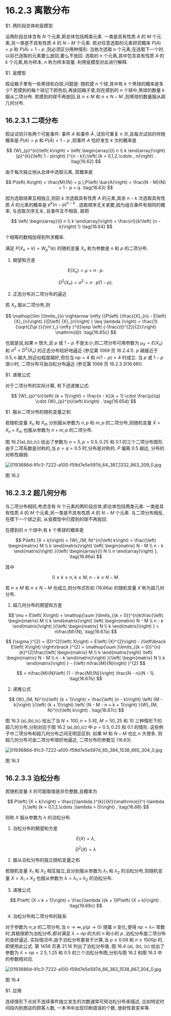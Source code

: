 # 16.2.3 离散分布

$1. 两阶段总体和瓮模型

设两阶段总体含有 $N$ 个元素,即总体包括两类元素. 一类是具有性质 $A$ 的 $M$ 个元素,另一类是不具有性质 $A$ 的 $N - M$ 个元素. 若对任意选取的元素研究概率 $P\left( A\right)  = p$ 和 $P\left( \bar{A}\right)  = 1 - p$ ,则必须区分两种情形: 当依次选取 $n$ 个元素,在选取下一个时,以前已选取的元素要么放回,要么不放回. 选取的 $n$ 个元素,其中包含具有性质 $A$ 的 $k$ 个元素,称为样本, $n$ 称为样本容量. 利用瓮模型对此进行解释.

$1. 瓮模型

假设箱子里有一些黑球和白球,问题是: 随机摸 $n$ 个球,其中有 $k$ 个黑球的概率是多少? 若摸到的每个球记下颜色后,再放回箱子里,则在摸到的 $n$ 个球中,黑球的数量 $k$ 服从二项分布. 若摸到的球不再放回,且 $n \leq  M$ 和 $n \leq  N - M$ ,则黑球的数量服从超几何分布.

## 16.2.3.1 二项分布

假设试验只有两个可能事件: 事件 $A$ 和事件 $\bar{A}$ ,试验可重复 $n$ 次,且每次试验的伴随概率是 $P\left( A\right)  = p$ 和 $P\left( \bar{A}\right)  = 1 - p$ ,则事件 $A$ 恰好发生 $k$ 次的概率是

$$
{W}_{p}^{n}\left( k\right)  = \left( \begin{array}{l} n \\  k \end{array}\right) {p}^{k}{\left( 1 - p\right) }^{n - k}\;\left( {k = 0,1,2,\cdots , n}\right) . \tag{16.62}
$$

由于每次独立地从总体中选取元素, 其概率是

$$
P\left( A\right)  = \frac{M}{N} = p,\;P\left( \bar{A}\right)  = \frac{N - M}{N} = 1 - p = q. \tag{16.63}
$$

因为选取结果互相独立,则前 $k$ 次选取具有性质 $A$ 的元素,其余 $n - k$ 次选取具有性质 $\bar{A}$ 的元素的概率是 ${p}^{k}{\left( n - p\right) }^{n - k}$ . 选取顺序无关紧要,因为组合事件有相同的概率, 与选取次序无关, 且事件互不相容, 故把

$$
\left( \begin{array}{l} n \\  k \end{array}\right)  = \frac{n!}{k!\left( {n - k}\right) !} \tag{16.64}
$$

个相等的数相加得到所求概率.

满足 $P\left( {{X}_{n} = k}\right)  = {W}_{p}^{n}\left( k\right)$ 的随机变量 ${X}_{n}$ 称为参数是 $n$ 和 $p$ 的二项分布.

1. 期望和方差

$$
E\left( {X}_{n}\right)  = \mu  = n \cdot  p. \tag{16.65a}
$$

$$
{D}^{2}\left( {X}_{n}\right)  = {\sigma }^{2} = n \cdot  p\left( {1 - p}\right) . \tag{16.65b}
$$

2. 正态分布对二项分布的逼近

若 ${X}_{n}$ 服从二项分布,则

$$
\mathop{\lim }\limits_{{n \rightarrow  \infty }}P\left( {\frac{{X}_{n} - E\left( {X}_{n}\right) }{D\left( {X}_{n}\right) } \leq  \lambda }\right)  = \frac{1}{\sqrt{2\pi }}{\int }_{-\infty }^{t}\exp \left( {-\frac{{t}^{2}}{2}}\right) \mathrm{d}t. \tag{16.65c}
$$

也就是说,如果 $n$ 很大,且 $p$ 或 $1 - p$ 不是太小,则二项分布可用参数为 ${\mu }_{X} = E\left( {X}_{n}\right)$ 和 ${\sigma }^{2} = {D}^{2}\left( {X}_{n}\right)$ 的正态分布较好地逼近 (参见第 1069 页 16.2.4.1). $p$ 越接近于 ${0.5}, n$ 越大,则近似程度越好,但仅当 ${np} > 4$ 和 $n\left( {1 - p}\right)  > 4$ 时成立. 当 $p$ 或 $1 - p$ 很小时, 二项分布可由泊松分布逼近 (参见第 1068 页 16.2.3.3(16.68)).

$1. 递推公式

对于二项分布的实际计算, 有下述递推公式:

$$
{W}_{p}^{n}\left( {k + 1}\right)  = \frac{n - k}{k + 1} \cdot  \frac{p}{q} \cdot  {W}_{p}^{n}\left( k\right) . \tag{16.65d}
$$

$1. 服从二项分布的随机变量之和

若随机变量 ${X}_{n}$ 和 ${X}_{m}$ 分别服从参数为 $n, p$ 和 $m, p$ 的二项分布,则随机变量 $X = {X}_{n} + {X}_{m}$ 也服从参数为 $n + m, p$ 的二项分布.

图 16.2(a),(b),(c) 给出了参数为 $n = 5, p = {0.5},{0.25}$ 和 0.1 的三个二项分布图形. 由于二项系数是对称的,当 $p = q = {0.5}$ 时,分布是对称的. $P$ 偏离 0.5 越远, 分布的对称性越弱.

![0193686d-91c3-7222-a100-f59d7e5e597d_64_387_1332_863_309_0.jpg](/images/0193686d-91c3-7222-a100-f59d7e5e597d_64_387_1332_863_309_0.jpg)

图 16.2

## 16.2.3.2 超几何分布

与二项分布相同,考虑含有 $N$ 个元素的两阶段总体,即总体包括两类元素: 一类是具有性质 $A$ 的 $M$ 个元素,另一类是不具有性质 $A$ 的 $N - M$ 个元素. 与二项分布相反, 在摸下一个球之前, 从瓮模型中已摸到的球不再放回.

在摸到的 $n$ 个球中,有 $k$ 个黑球的概率是

$$
P\left( {X = k}\right)  = {W}_{M, N}^{n}\left( k\right)  = \frac{\left( \begin{matrix} M \\  k \end{matrix}\right) \left( \begin{matrix} N - M \\  n - k \end{matrix}\right) }{\left( \begin{array}{l} N \\  n \end{array}\right) }, \tag{16.66a}
$$

其中

$$
0 \leq  k \leq  n,\;k \leq  M,\;n - k \leq  N - M. \tag{16.66b}
$$

若 $n \leq  M$ 和 $n \leq  N - M$ 也成立,则分布式形如 (16.66a) 的随机变量 $X$ 称为超几何分布.

1. 超几何分布的期望和方差

$$
\mu  = E\left( X\right)  = \mathop{\sum }\limits_{{k = 0}}^{n}k\frac{\left( \begin{matrix} M \\  k \end{matrix}\right) \left( \begin{matrix} N - M \\  n - k \end{matrix}\right) }{\left( \begin{matrix} N \\  k \end{matrix}\right) } = n\frac{M}{N}, \tag{16.67a}
$$

$$
{\sigma }^{2} = {D}^{2}\left( X\right)  = E\left( {X}^{2}\right)  - {\left\lbrack  E\left( X\right) \right\rbrack  }^{2} = \mathop{\sum }\limits_{{k = 0}}^{n}{k}^{2}\frac{\left( \begin{matrix} M \\  k \end{matrix}\right) \left( \begin{matrix} N - M \\  n - k \end{matrix}\right) }{\left( \begin{matrix} N \\  k \end{matrix}\right) } - {\left( n\frac{M}{N}\right) }^{2}
$$

$$
= n\frac{M}{N}\left( {1 - \frac{M}{N}}\right) \frac{N - n}{N - 1}. \tag{16.67b}
$$

2. 递推公式

$$
{W}_{M, N}^{n}\left( {k + 1}\right)  = \frac{\left( {n - k}\right) \left( {M - k}\right) }{\left( {k + 1}\right) \left( {N - M - n + k + 1}\right) }{W}_{M, N}^{n}\left( k\right) . \tag{16.67c}
$$

图 16.3 (a),(b),(c) 给出了当 $N = {100}, n = 5$ 时, $M = {50},{25}$ 和 10 三种情形下的超几何分布,分别对应于图 16.2 (a),(b),(c) 中 $p = {0.5},{0.25}$ 和 0.1 的情形. 这些例子中二项分布和超几何分布之间无明显区别. 如果 $M$ 和 $N - M$ 也比 $n$ 大很多, 则超几何分布可由二项分布很好地逼近, 二项分布的参数见 (16.63).

![0193686d-91c3-7222-a100-f59d7e5e597d_65_384_1538_865_304_0.jpg](/images/0193686d-91c3-7222-a100-f59d7e5e597d_65_384_1538_865_304_0.jpg)

图 16.3

## 16.2.3.3 泊松分布

若随机变量 $X$ 的可能取值是非负整数,且概率为

$$
P\left( {X = k}\right)  = \frac{{\lambda }^{k}}{k!}{\mathrm{e}}^{-\lambda }\;\left( {k = 0,1,2,\cdots ;\lambda  > 0}\right) , \tag{16.68}
$$

则称 $X$ 服从参数为 $\lambda$ 的泊松分布.

1. 泊松分布的期望和方差

$$
E\left( X\right)  = \lambda , \tag{16.69a}
$$

$$
{D}^{2}\left( X\right)  = \lambda  \tag{16.69b}
$$

2. 服从泊松分布的独立随机变量之和

若随机变量 ${X}_{1}$ 和 ${X}_{2}$ 相互独立,且分别服从参数为 ${\lambda }_{1}$ 和 ${\lambda }_{2}$ 的泊松分布,则随机变量 $X = {X}_{1} + {X}_{2}$ 也服从参数为 $\lambda  = {\lambda }_{1} + {\lambda }_{2}$ 的泊松分布.

3. 递推公式

$$
P\left( {X = k + 1}\right)  = \frac{\lambda }{k + 1}P\left( {X = k}\right) . \tag{16.69c}
$$

4. 泊松分布和二项分布的联系

对于参数为 $n, p$ 的二项分布,当 $n \rightarrow  \infty , p\left( {p \rightarrow  0}\right)$ 随着 $n$ 变化,使得 ${np} = \lambda  =$ 常数时,其极限即为泊松分布,即对满足 $\lambda  = {np}$ 的大的 $n$ 和小的 $p$ ,泊松分布是二项分布的良好逼近. 实际情况中,由于泊松分布更易于计算,当 $p \leq  {0.08}$ 和 $n \geq  {1500p}$ 时, 即使用此公式. 第 1456 页表 21.16 列出了泊松分布值. 图 16.4 (a), (b), (c) 给出了参数为 $\lambda  = {np} = {2.5},{1.25}$ 和 0.5 的三个泊松分布图,分别与图 16.2 和图 16.3 中的参数相对应.

![0193686d-91c3-7222-a100-f59d7e5e597d_66_383_1538_867_304_0.jpg](/images/0193686d-91c3-7222-a100-f59d7e5e597d_66_383_1538_867_304_0.jpg)

图 16.4

$1. 应用

连续情形下点状不连续事件独立发生的次数通常可用泊松分布来描述, 比如特定时间段内到商店的顾客人数, 一本书中出现印刷错误的个数, 放射性衰变率等.
